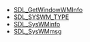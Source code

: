 <!-- BEGIN CATEGORY LIST -->
- [SDL_GetWindowWMInfo](SDL_GetWindowWMInfo.md)
- [SDL_SYSWM_TYPE](SDL_SYSWM_TYPE.md)
- [SDL_SysWMinfo](SDL_SysWMinfo.md)
- [SDL_SysWMmsg](SDL_SysWMmsg.md)
<!-- END CATEGORY LIST -->
